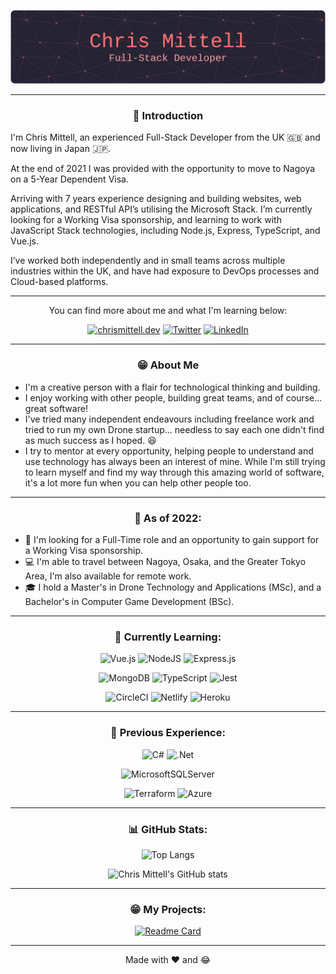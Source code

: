 <div align="center">
  
![Chris Mittell - Full-Stack Developer](/assets/github-header-image.png "Chris Mittell - Full-Stack Developer")

</div>

---

<div align="center">

### :wave: Introduction

</div>

<div align="left">

I'm Chris Mittell, an experienced Full-Stack Developer from the UK :uk: and now living in Japan :jp:.

At the end of 2021 I was provided with the opportunity to move to Nagoya on a 5-Year Dependent Visa.

Arriving with 7 years experience designing and building websites, web applications, and RESTful API’s utilising the Microsoft Stack. I’m currently looking for a Working Visa sponsorship, and learning to work with JavaScript Stack technologies, including Node.js, Express, TypeScript, and Vue.js.

I’ve worked both independently and in small teams across multiple industries within the UK, and have had exposure to DevOps processes and Cloud-based platforms.

</div>  
  
---

<div align="center">
  
You can find more about me and what I'm learning below:
  
[![chrismittell.dev](https://img.shields.io/badge/Personal_Site-%236CFECF.svg?style=for-the-badge&logo=CraftCMS&logoColor=black)](https://www.chrismittell.dev/)
[![Twitter](https://img.shields.io/badge/Twitter-%231DA1F2.svg?style=for-the-badge&logo=Twitter&logoColor=white)](https://twitter.com/CMittell)
[![LinkedIn](https://img.shields.io/badge/LinkedIn-%230077B5.svg?style=for-the-badge&logo=linkedin&logoColor=white)](https://www.linkedin.com/in/chris-mittell/)

</div>
  
---

<div align="center">

### :grin: About Me

</div>

- I'm a creative person with a flair for technological thinking and building.
- I enjoy working with other people, building great teams, and of course... great software!
- I've tried many independent endeavours including freelance work and tried to run my own Drone startup... needless to say each one didn't find as much success as I hoped. :satisfied:
- I try to mentor at every opportunity, helping people to understand and use technology has always been an interest of mine. While I'm still trying to learn myself and find my way through this amazing world of software, it's a lot more fun when you can help other people too.

---

<div align="center">

### :japan: As of 2022:

</div>
  
- :office: I'm looking for a Full-Time role and an opportunity to gain support for a Working Visa sponsorship.
- :computer: I'm able to travel between Nagoya, Osaka, and the Greater Tokyo Area, I'm also available for remote work.
- :mortar_board: I hold a Master's in Drone Technology and Applications (MSc), and a Bachelor's in Computer Game Development (BSc).

---

<div align="center">
 
### :roller_coaster: Currently Learning:

![Vue.js](https://img.shields.io/badge/Vue.js-%2335495e.svg?style=for-the-badge&logo=vuedotjs&logoColor=%234FC08D)
![NodeJS](https://img.shields.io/badge/Node.js-6DA55F?style=for-the-badge&logo=node.js&logoColor=white)
![Express.js](https://img.shields.io/badge/Express.js-%23404d59.svg?style=for-the-badge&logo=express&logoColor=%2361DAFB)

![MongoDB](https://img.shields.io/badge/MongoDB-%234ea94b.svg?style=for-the-badge&logo=mongodb&logoColor=white)
![TypeScript](https://img.shields.io/badge/TypeScript-%23007ACC.svg?style=for-the-badge&logo=typescript&logoColor=white)
![Jest](https://img.shields.io/badge/Jest-%23C21325?style=for-the-badge&logo=jest&logoColor=white)

![CircleCI](https://img.shields.io/badge/circle%20ci-%23161616.svg?style=for-the-badge&logo=circleci&logoColor=white)
![Netlify](https://img.shields.io/badge/Netlify-%23000000.svg?style=for-the-badge&logo=netlify&logoColor=#00C7B7)
![Heroku](https://img.shields.io/badge/Heroku-%23430098.svg?style=for-the-badge&logo=heroku&logoColor=white)

---

### :rainbow: Previous Experience:

![C#](https://img.shields.io/badge/C%23-%23239120.svg?style=for-the-badge&logo=c-sharp&logoColor=white)
![.Net](https://img.shields.io/badge/.NET-5C2D91?style=for-the-badge&logo=.net&logoColor=white)

![MicrosoftSQLServer](https://img.shields.io/badge/Microsoft_SQL_Server-CC2927?style=for-the-badge&logo=microsoft%20sql%20server&logoColor=white)

![Terraform](https://img.shields.io/badge/Terraform-%235835CC.svg?style=for-the-badge&logo=terraform&logoColor=white)
![Azure](https://img.shields.io/badge/Azure-%230072C6.svg?style=for-the-badge&logo=microsoftazure&logoColor=white)

<!--

---

### :black_nib: Latest Writings:

-->

</div>
  
<!-- BLOG-POST-LIST:START -->
<!-- - [RSS Solutions for Restaurants](http://www.feedforall.com/restaurant.htm)
- [RSS Solutions for Schools and Colleges](http://www.feedforall.com/schools.htm)
- [RSS Solutions for Computer Service Companies](http://www.feedforall.com/computer-service.htm)
- [RSS Solutions for Governments](http://www.feedforall.com/government.htm)
- [RSS Solutions for Politicians](http://www.feedforall.com/politics.htm) -->
<!-- BLOG-POST-LIST:END -->

<div align="center">

---

### :bar_chart: GitHub Stats:

![Top Langs](https://github-readme-stats-mittell.vercel.app/api/top-langs/?username=mittell&theme=aura_dark&layout=compact&langs_count=10)

![Chris Mittell's GitHub stats](https://github-readme-stats-mittell.vercel.app/api?username=mittell&hide=stars,contribs&show_icons=true&theme=aura_dark)

---

### :grin: My Projects:

[![Readme Card](https://github-readme-stats-mittell.vercel.app/api/pin/?username=mittell&theme=aura_dark&repo=list-maker-api)](https://github.com/mittell/list-maker-api)

---

Made with :heart: and :joy:

</div>
